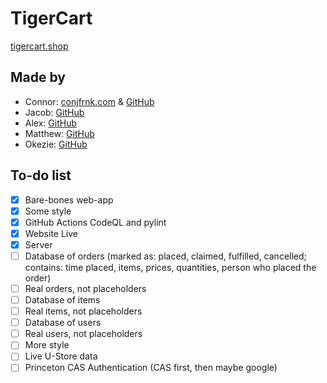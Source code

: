 # TigerCart

[tigercart.shop](https://tigercart.shop)

## Made by

- Connor: [conjfrnk.com](https://conjfrnk.com) & [GitHub](https://github.com/conjfrnk)
- Jacob: [GitHub](https://github.com/jacobdavis3)
- Alex: [GitHub](https://github.com/AlexDelistathis)
- Matthew: [GitHub](https://github.com/mattzhang80)
- Okezie: [GitHub](https://github.com/oaken-one)

## To-do list

- [X] Bare-bones web-app
- [X] Some style
- [X] GitHub Actions CodeQL and pylint
- [X] Website Live
- [X] Server
- [ ] Database of orders (marked as: placed, claimed, fulfilled, cancelled; contains: time placed, items, prices, quantities, person who placed the order)
- [ ] Real orders, not placeholders
- [ ] Database of items
- [ ] Real items, not placeholders
- [ ] Database of users
- [ ] Real users, not placeholders
- [ ] More style
- [ ] Live U-Store data
- [ ] Princeton CAS Authentication (CAS first, then maybe google)
